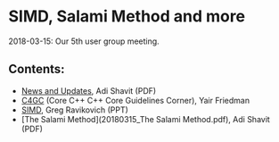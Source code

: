# SIMD, Salami Method and more
2018-03-15: Our 5th user group meeting.

## Contents:
- [News and Updates](20180222_CoreC++NewsUpdates.pdf), Adi Shavit (PDF)
- [C4GC](TBD) (Core C++ C++ Core Guidelines Corner), Yair Friedman
- [SIMD](SIMD_CPP_MEETUP.pptx), Greg Ravikovich (PPT)
- [The Salami Method](20180315_The Salami Method.pdf), Adi Shavit (PDF)
